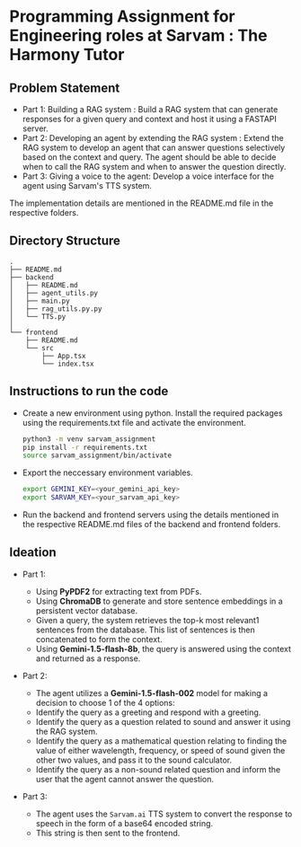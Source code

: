 # Programming Assignment for Engineering roles at Sarvam : The Harmony Tutor
## Problem Statement
- Part 1: Building a RAG system : Build a RAG system that can generate responses for a given query and context and host it using a FASTAPI server.
- Part 2: Developing an agent by extending the RAG system : Extend the RAG system to develop an agent that can answer questions selectively based on the context and query. The agent should be able to decide when to call the RAG system and when to answer the question directly.
- Part 3: Giving a voice to the agent: Develop a voice interface for the agent using Sarvam's TTS system.

The implementation details are mentioned in the README.md file in the respective folders.

## Directory Structure
```
.
├── README.md
├── backend
│   ├── README.md
│   ├── agent_utils.py
│   ├── main.py
│   ├── rag_utils.py.py
│   └── TTS.py
│
└── frontend
    ├── README.md
    └── src
        ├── App.tsx
        └── index.tsx 
```

## Instructions to run the code
- Create a new environment using python. Install the required packages using the requirements.txt file and activate the environment.
    ```bash
    python3 -m venv sarvam_assignment
    pip install -r requirements.txt
    source sarvam_assignment/bin/activate
    ```

- Export the neccessary environment variables.
    ```bash
    export GEMINI_KEY=<your_gemini_api_key>
    export SARVAM_KEY=<your_sarvam_api_key>
    ```

- Run the backend and frontend servers using the details mentioned in the respective README.md files of the backend and frontend folders.
    
## Ideation
- Part 1: 
    * Using **PyPDF2** for extracting text from PDFs.
    * Using **ChromaDB** to generate and store sentence embeddings in a persistent vector database.
    * Given a query, the system retrieves the top-k most relevant1 sentences from the database. This list of sentences is then concatenated to form the context.
    * Using **Gemini-1.5-flash-8b**, the query is answered using the context and returned as a response.

- Part 2:
    * The agent utilizes a **Gemini-1.5-flash-002** model for making a decision to choose 1 of the 4 options:
    * Identify the query as a greeting and respond with a greeting.
    * Identify the query as a question related to sound and answer it using the RAG system.
    * Identify the query as a mathematical question relating to finding the value of either wavelength, frequency, or speed of sound given the other two values, and pass it to the sound calculator.
    * Identify the query as a non-sound related question and inform the user that the agent cannot answer the question.

- Part 3:
    * The agent uses the `Sarvam.ai` TTS system to convert the response to speech in the form of a base64 encoded string.
    * This string is then sent to the frontend.


